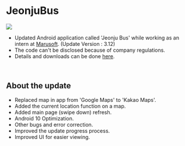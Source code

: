 # JeonjuBus

<img
  src="https://user-images.githubusercontent.com/50551349/93021462-a15e0780-f61d-11ea-948b-d21089345455.png">
  
 - Updated Android application called 'Jeonju Bus' while working as an intern at <a href="http://www.marusoft.net/">Marusoft</a>. (Update Version : 3.12)
 - The code can't be disclosed because of company regulations.
 - Details and downloads can be done <a href="https://play.google.com/store/apps/details?id=marusoft.jjbus">here</a>.
<br>

## About the update
- Replaced map in app from 'Google Maps' to 'Kakao Maps'.
- Added the current location function on a map.
- Added main page (swipe down) refresh.
- Android 10 Optimization.
- Other bugs and error correction.
- Improved the update progress process.
- Improved UI for easier viewing.
